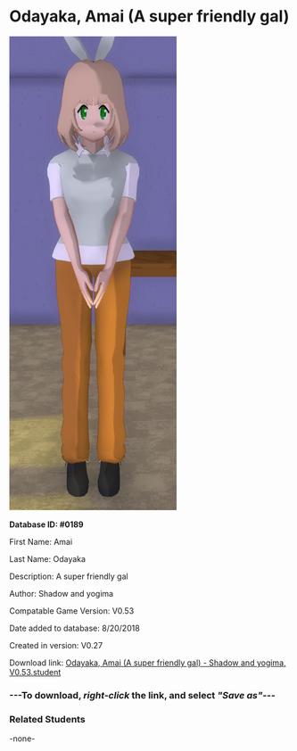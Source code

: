 # Odayaka, Amai (A super friendly gal)

<img src="../../Files/Images/Odayaka, Amai (A super friendly gal).png" title="Odayaka, Amai (A super friendly gal) - Shadow and yogima, V0.53">

**Database ID: #0189**

First Name: Amai

Last Name: Odayaka

Description: A super friendly gal

Author: Shadow and yogima

Compatable Game Version: V0.53

Date added to database: 8/20/2018

Created in version: V0.27

Download link: <a href="https://raw.githubusercontent.com/Arbiter1223/Daigaku-Gurashi-Custom-Students/master/Files/Student%20Files/Odayaka%2C%20Amai%20(A%20super%20friendly%20gal)%20-%20Shadow%20and%20yogima%2C%20V0.53.student">Odayaka, Amai (A super friendly gal) - Shadow and yogima, V0.53.student</a>

### ---**To download, _right-click_ the link, and select _"Save as"_**---

### Related Students

-none-
